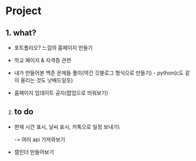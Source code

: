 # Project

## 1. what?
+ 포트폴리오? 느낌의 홈페이지 만들기

+ 학교 페이지 & 자격증 관련

+ 내가 만들어본 백준 문제들 풀이(약간 깃블로그 형식으로 만들기) - python(c도 같이 올리는 것도 낫배드일듯)

+ 홈페이지 업데이트 공지(팝업으로 띄워보기)
2. ## to do

+ 현재 시간 표시, 날씨 표시, 카톡으로 일정 보내기\

  -> 여러 api 가져와보기

+ 캘린더 만들어보기